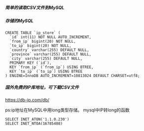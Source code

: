 ##### 简单的读取CSV文件到MySQL

##### 存储的MySQL
```
CREATE TABLE `ip_store` (
  `id` int(11) NOT NULL AUTO_INCREMENT,
  `from_ip` bigint(20) NOT NULL,
  `to_ip` bigint(20) NOT NULL,
  `country` varchar(255) DEFAULT NULL,
  `province` varchar(255) DEFAULT NULL,
  `city` varchar(255) DEFAULT NULL,
  PRIMARY KEY (`id`),
  KEY `from_ip` (`from_ip`) USING BTREE,
  KEY `to_ip` (`to_ip`) USING BTREE
) ENGINE=InnoDB AUTO_INCREMENT=10813024 DEFAULT CHARSET=utf8;
```

##### 国外免费的IP库地址，可下载CSV文件
https://db-ip.com/db/


ps:ip地址在MySQL中用long类型存储。
mysql中IP转long的函数
```
SELECT INET_ATON('1.1.0.230')
SELECT INET_NTOA(16785408)
```
